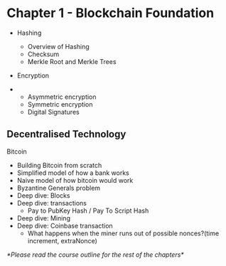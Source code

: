 # Chapter 1 - Blockchain Foundation

* Hashing

  * Overview of Hashing
  * Checksum
  * Merkle Root and Merkle Trees

* Encryption

* * Asymmetric encryption
  * Symmetric encryption
  * Digital Signatures

## Decentralised Technology

Bitcoin

* Building Bitcoin from scratch
* Simplified model of how a bank works
* Naive model of how bitcoin would work
* Byzantine Generals problem
* Deep dive: Blocks
* Deep dive: transactions
  * Pay to PubKey Hash / Pay To Script Hash
* Deep dive: Mining
* Deep dive: Coinbase transaction
  * What happens when the miner runs out of possible nonces?\(time increment, extraNonce\)

_\*Please read the course outline for the rest of the chapters\*_

